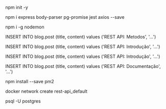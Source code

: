 npm init -y

npm i express body-parser pg-promise jest axios --save

npm i -g nodemon

INSERT INTO blog.post (title, content) values ('REST API: Metodos', '...')

INSERT INTO blog.post (title, content) values ('REST API: Introdução', '...')

INSERT INTO blog.post (title, content) values ('REST API: Introdução', '...')

INSERT INTO blog.post (title, content) values ('REST API: Documentação', '...')

npm install --save pm2

docker network create rest-api_default

psql -U postgres
